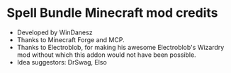 # Spell Bundle Minecraft mod credits
- Developed by WinDanesz
- Thanks to Minecraft Forge and MCP.
- Thanks to Electroblob, for making his awesome Electroblob's Wizardry mod without which this addon would not have been possible.
- Idea suggestors: DrSwag, Elso